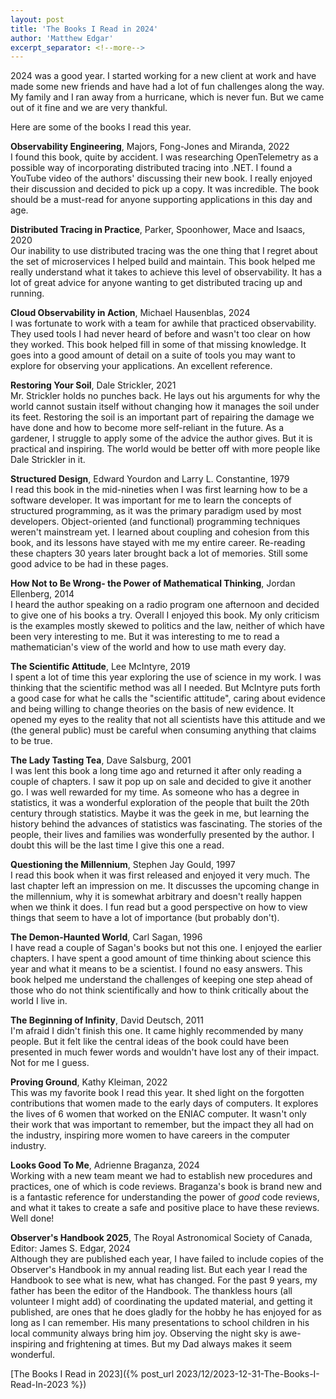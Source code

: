 ```yaml
---
layout: post
title: 'The Books I Read in 2024'
author: 'Matthew Edgar'
excerpt_separator: <!--more-->
---
```


2024 was a good year. I started working for a new client at work and have made some new friends and have had a lot of fun challenges along the way. My family and I ran away from a hurricane, which is never fun. But we came out of it fine and we are very thankful. 

Here are some of the books I read this year.

<!--more-->

**Observability Engineering**, Majors, Fong-Jones and Miranda, 2022  
I found this book, quite by accident. I was researching OpenTelemetry as a possible way of incorporating distributed tracing into .NET. I found a YouTube video of the authors' discussing their new book. I really enjoyed their discussion and decided to pick up a copy. It was incredible. The book should be a must-read for anyone supporting applications in this day and age.

**Distributed Tracing in Practice**, Parker, Spoonhower, Mace and Isaacs, 2020  
Our inability to use distributed tracing was the one thing that I regret about the set of microservices I helped build and maintain. This book helped me really understand what it takes to achieve this level of observability. It has a lot of great advice for anyone wanting to get distributed tracing up and running.

**Cloud Observability in Action**, Michael Hausenblas, 2024  
I was fortunate to work with a team for awhile that practiced observability. They used tools I had never heard of before and wasn't too clear on how they worked. This book helped fill in some of that missing knowledge. It goes into a good amount of detail on a suite of tools you may want to explore for observing your applications. An excellent reference.

**Restoring Your Soil**, Dale Strickler, 2021  
Mr. Strickler holds no punches back. He lays out his arguments for why the world cannot sustain itself without changing how it manages the soil under its feet. Restoring the soil is an important part of repairing the damage we have done and how to become more self-reliant in the future. As a gardener, I struggle to apply some of the advice the author gives. But it is practical and inspiring. The world would be better off with more people like Dale Strickler in it.

**Structured Design**, Edward Yourdon and Larry L. Constantine, 1979  
I read this book in the mid-nineties when I was first learning how to be a software developer. It was important for me to learn the concepts of structured programming, as it was the primary paradigm used by most developers. Object-oriented (and functional) programming techniques weren't mainstream yet. I learned about coupling and cohesion from this book, and its lessons have stayed with me my entire career. Re-reading these chapters 30 years later brought back a lot of memories. Still some good advice to be had in these pages.

**How Not to Be Wrong- the Power of Mathematical Thinking**, Jordan Ellenberg, 2014  
I heard the author speaking on a radio program one afternoon and decided to give one of his books a try. Overall I enjoyed this book. My only criticism is the examples mostly skewed to politics and the law, neither of which have been very interesting to me. But it was interesting to me to read a mathematician's view of the world and how to use math every day.

**The Scientific Attitude**, Lee McIntyre, 2019  
I spent a lot of time this year exploring the use of science in my work. I was thinking that the scientific method was all I needed. But McIntyre puts forth a good case for what he calls the "scientific attitude", caring about evidence and being willing to change theories on the basis of new evidence. It opened my eyes to the reality that not all scientists have this attitude and we (the general public) must be careful when consuming anything that claims to be true.

**The Lady Tasting Tea**, Dave Salsburg, 2001  
I was lent this book a long time ago and returned it after only reading a couple of chapters. I saw it pop up on sale and decided to give it another go. I was well rewarded for my time. As someone who has a degree in statistics, it was a wonderful exploration of the people that built the 20th century through statistics. Maybe it was the geek in me, but learning the history behind the advances of statistics was fascinating. The stories of the people, their lives and families was wonderfully presented by the author. I doubt this will be the last time I give this one a read.

**Questioning the Millennium**, Stephen Jay Gould, 1997  
I read this book when it was first released and enjoyed it very much. The last chapter left an impression on me. It discusses the upcoming change in the millennium, why it is somewhat arbitrary and doesn't really happen when we think it does. I fun read but a good perspective on how to view things that seem to have a lot of importance (but probably don't).

**The Demon-Haunted World**, Carl Sagan, 1996  
I have read a couple of Sagan's books but not this one. I enjoyed the earlier chapters. I have spent a good amount of time thinking about science this year and what it means to be a scientist. I found no easy answers. This book helped me understand the challenges of keeping one step ahead of those who do not think scientifically and how to think critically about the world I live in.  

**The Beginning of Infinity**, David Deutsch, 2011  
I'm afraid I didn't finish this one. It came highly recommended by many people. But it felt like the central ideas of the book could have been presented in much fewer words and wouldn't have lost any of their impact. Not for me I guess.

**Proving Ground**, Kathy Kleiman, 2022  
This was my favorite book I read this year. It shed light on the forgotten contributions that women made to the early days of computers. It explores the lives of 6 women that worked on the ENIAC computer. It wasn't only their work that was important to remember, but the impact they all had on the industry, inspiring more women to have careers in the computer industry.

**Looks Good To Me**, Adrienne Braganza, 2024  
Working with a new team meant we had to establish new procedures and practices, one of which is code reviews. Braganza's book is brand new and is a fantastic reference for understanding the power of _good_ code reviews, and what it takes to create a safe and positive place to have these reviews. Well done!

**Observer's Handbook 2025**, The Royal Astronomical Society of Canada, Editor: James S. Edgar, 2024  
Although they are published each year, I have failed to include copies of the Observer's Handbook in my annual reading list. But each year I read the Handbook to see what is new, what has changed. For the past 9 years, my father has been the editor of the Handbook. The thankless hours (all volunteer I might add) of coordinating the updated material, and getting it published, are ones that he does gladly for the hobby he has enjoyed for as long as I can remember. His many presentations to school children in his local community always bring him joy. Observing the night sky is awe-inspiring and frightening at times. But my Dad always makes it seem wonderful.

[The Books I Read in 2023]({% post_url 2023/12/2023-12-31-The-Books-I-Read-In-2023 %})
